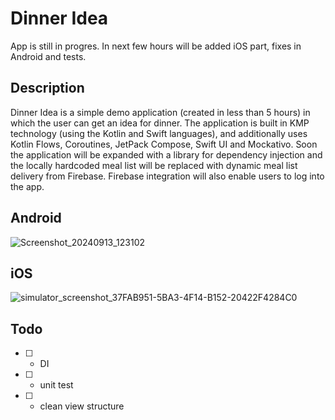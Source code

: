 # Dinner Idea
App is still in progres.
In next few hours will be added iOS part, fixes in Android and tests.

## Description
Dinner Idea is a simple demo application (created in less than 5 hours) in which the user can get an idea for dinner. The application is built in KMP technology (using the Kotlin and Swift languages), and additionally uses Kotlin Flows, Coroutines, JetPack Compose, Swift UI and Mockativo. Soon the application will be expanded with a library for dependency injection and the locally hardcoded meal list will be replaced with dynamic meal list delivery from Firebase. Firebase integration will also enable users to log into the app.

## Android

![Screenshot_20240913_123102](https://github.com/user-attachments/assets/743ec0b0-feff-49a4-9146-36f58024a1c9)

## iOS

![simulator_screenshot_37FAB951-5BA3-4F14-B152-20422F4284C0](https://github.com/user-attachments/assets/00053756-0b79-45e8-9997-81d8b366537d)


## Todo
- [ ] - DI
- [ ] - unit test
- [ ] - clean view structure
